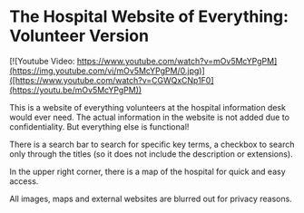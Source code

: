 <h1>The Hospital Website of Everything: Volunteer Version</h1>

[![Youtube Video: https://www.youtube.com/watch?v=mOv5McYPgPM](https://img.youtube.com/vi/mOv5McYPgPM/0.jpg)]([https://www.youtube.com/watch?v=CGWQxCNp1F0](https://youtu.be/mOv5McYPgPM))

<p>This is a website of everything volunteers at the hospital information desk would ever need. The actual information in the website is not added due to confidentiality. But everything else is functional!</p>
<p>There is a search bar to search for specific key terms, a checkbox to search only through the titles (so it does not include the description or extensions).</p>
<p>In the upper right corner, there is a map of the hospital for quick and easy access. </p>
<p>All images, maps and external websites are blurred out for privacy reasons.</p>
